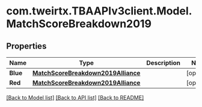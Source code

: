 
# com.tweirtx.TBAAPIv3client.Model.MatchScoreBreakdown2019

## Properties

Name | Type | Description | Notes
------------ | ------------- | ------------- | -------------
**Blue** | [**MatchScoreBreakdown2019Alliance**](MatchScoreBreakdown2019Alliance.md) |  | [optional] 
**Red** | [**MatchScoreBreakdown2019Alliance**](MatchScoreBreakdown2019Alliance.md) |  | [optional] 

[[Back to Model list]](../README.md#documentation-for-models)
[[Back to API list]](../README.md#documentation-for-api-endpoints)
[[Back to README]](../README.md)

